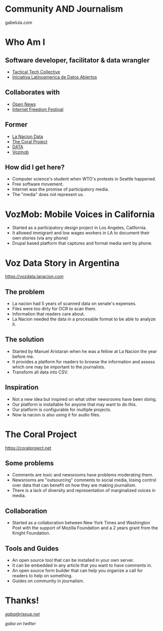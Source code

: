 # Community AND Journalism

gabelula.com


# Who Am I


## Software developer, facilitator & data wrangler

- [Tactical Tech Collective](https://tacticaltech.org)
- [Iniciativa Latinoamerica de Datos Abiertos](https://idatosabiertos.org/)    


## Collaborates with

- [Open News](https://opennews.org/)
- [Internet Freedom Festival](https://internetfreedomfestival.org/)


## Former

- [La Nacion Data](https://www.lanacion.com.ar/data)
- [The Coral Project](https://coralproject.net/)
- [DATA](https://datauy.org)
- [Vozmob](https://en.wikipedia.org/wiki/VozMob)



## How did I get here?

- Computer science's student when WTO's protests in Seattle happened.
- Free software movement.
- Internet was the promise of participatory media.
- The "media" does not represent us.



# VozMob: Mobile Voices in California


- Started as a participatory design project in Los Angeles, California.
- It allowed immigrant and low wages workers in LA to document their own stories (via any phone)
- Drupal based platform that captures and format media sent by phone.



# Voz Data Story in Argentina
https://vozdata.lanacion.com


## The problem

  - La nacion had 5 years of scanned data on senate's expenses.
  - Files were too dirty for OCR to scan them.
  - Information that readers care about.
  - La Nacion needed the data in a procesable format to be able to analyze it.


## The solution

  - Started by Manuel Aristaran when he was a fellow at La Nacion the year before me.
  - It provides a platform for readers to browse the information and assess which one may be important to the journalists.
  - Transform all data into CSV.


## Inspiration

  - Not a new idea but inspired on what other newsrooms have been doing.
  - Our platform is installable for anyone that may want to do this.
  - Our platform is configurable for multiple projects.
  - Now la nacion is also using it for audio files.



# The Coral Project
https://coralproject.net


## Some problems

  - Comments are toxic and newsrooms have problems moderating them.
  - Newsrooms are "outsourcing" comments to social media, losing control over data that can benefit on how they are making journalism.
  - There is a lack of diversity and representation of marginalized voices in media.


## Collaboration

  - Started as a collaboration between New York Times and Washington Post with the support of Mozilla Foundation and a 2 years grant from the Knight Foundation.


## Tools and Guides

  - An open source tool that can be installed in your own server.
  - It can be embedded in any article that you want to have comments in.
  - An open source form builder that can help you organize a call for readers to help on something.
  - Guides on community in journalism.



# Thanks!

*gaba@riseup.net*

*gaba on twitter*
